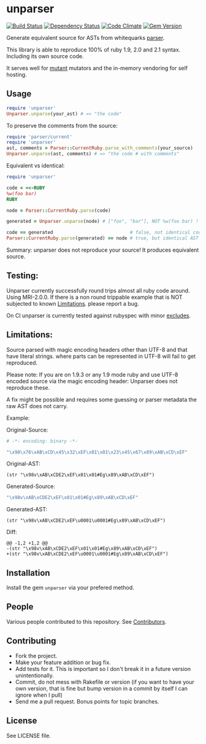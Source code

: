 unparser
========

[![Build Status](https://secure.travis-ci.org/mbj/unparser.png?branch=master)](http://travis-ci.org/mbj/unparser)
[![Dependency Status](https://gemnasium.com/mbj/unparser.png)](https://gemnasium.com/mbj/unparser)
[![Code Climate](https://codeclimate.com/github/mbj/unparser.png)](https://codeclimate.com/github/mbj/unparser)
[![Gem Version](https://img.shields.io/gem/v/unparser.svg)](https://rubygems.org/gems/unparser)

Generate equivalent source for ASTs from whitequarks [parser](https://github.com/whitequark/parser).

This library is able to reproduce 100% of ruby 1.9, 2.0 and 2.1 syntax. Including its own source code.

It serves well for [mutant](https://github.com/mbj/mutant) mutators and the in-memory vendoring for self hosting.

Usage
-----

```ruby
require 'unparser'
Unparser.unparse(your_ast) # => "the code"
```

To preserve the comments from the source:

```ruby
require 'parser/current'
require 'unparser'
ast, comments = Parser::CurrentRuby.parse_with_comments(your_source)
Unparser.unparse(ast, comments) # => "the code # with comments"
```

Equivalent vs identical:

```ruby
require 'unparser'

code = <<-RUBY
%w(foo bar)
RUBY

node = Parser::CurrentRuby.parse(code)

generated = Unparser.unparse(node) # ["foo", "bar"], NOT %w(foo bar) !

code == generated                            # false, not identical code
Parser::CurrentRuby.parse(generated) == node # true, but identical AST
```

Summary: unparser does not reproduce your source! It produces equivalent source.

Testing:
--------

Unparser currently successfully round trips almost all ruby code around. Using MRI-2.0.0.
If there is a non round trippable example that is NOT subjected to known [Limitations](#limitations).
please report a bug.

On CI unparser is currently tested against rubyspec with minor [excludes](https://github.com/mbj/unparser/blob/master/spec/integrations.yml).

Limitations:
------------

Source parsed with magic encoding headers other than UTF-8 and that have literal strings.
where parts can be represented in UTF-8 will fail to get reproduced.

Please note: If you are on 1.9.3 or any 1.9 mode ruby and use UTF-8 encoded source via the magic encoding header:
Unparser does not reproduce these.

A fix might be possible and requires some guessing or parser metadata the raw AST does not carry.

Example:

Original-Source:
```ruby
# -*- encoding: binary -*-

"\x98\x76\xAB\xCD\x45\x32\xEF\x01\x01\x23\x45\x67\x89\xAB\xCD\xEF"
```

Original-AST:
```
(str "\x98v\xAB\xCDE2\xEF\x01\x01#Eg\x89\xAB\xCD\xEF")
```

Generated-Source:

```ruby
"\x98v\xAB\xCDE2\xEF\x01\x01#Eg\x89\xAB\xCD\xEF"
```

Generated-AST:

```
(str "\x98v\xAB\xCDE2\xEF\u0001\u0001#Eg\x89\xAB\xCD\xEF")
```

Diff:

```
@@ -1,2 +1,2 @@
-(str "\x98v\xAB\xCDE2\xEF\x01\x01#Eg\x89\xAB\xCD\xEF")
+(str "\x98v\xAB\xCDE2\xEF\u0001\u0001#Eg\x89\xAB\xCD\xEF")
```

Installation
------------

Install the gem `unparser` via your prefered method.

People
------

Various people contributed to this repository. See [Contributors](https://github.com/mbj/unparser/graphs/contributors).

Contributing
-------------

* Fork the project.
* Make your feature addition or bug fix.
* Add tests for it. This is important so I don't break it in a
  future version unintentionally.
* Commit, do not mess with Rakefile or version
  (if you want to have your own version, that is fine but bump version in a commit by itself I can ignore when I pull)
* Send me a pull request. Bonus points for topic branches.

License
-------

See LICENSE file.
